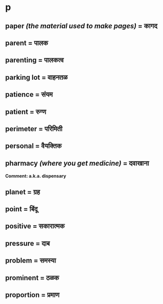 # p

## paper *(the material used to make pages)* = कागद

## parent = पालक

## parenting = पालकत्व

## parking lot = वाहनतळ

## patience = संयम

## patient = रुग्ण

## perimeter = परिमिती

## personal = वैयक्‍तिक

## pharmacy *(where you get medicine)* = दवाखाना

#### **Comment**: a.k.a. dispensary

## planet = ग्रह

## point = बिंदू

## positive = सकारात्मक

## pressure = दाब

## problem = समस्या

## prominent = ठळक

## proportion = प्रमाण

